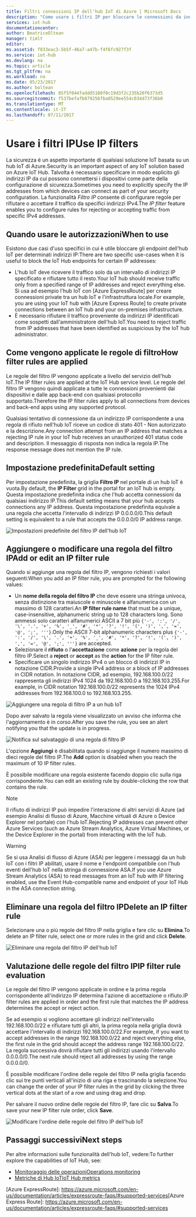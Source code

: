 ```yaml
---
title: Filtri connessioni IP dell'hub IoT di Azure | Microsoft Docs
description: "Come usare i filtri IP per bloccare le connessioni da indirizzi IP specifici all'hub IoT di Azure. È possibile bloccare le connessioni da singoli indirizzi IP o da intervalli di indirizzi IP."
services: iot-hub
documentationcenter: 
author: BeatriceOltean
manager: timlt
editor: 
ms.assetid: f833eac3-5b5f-46a7-a47b-f4f6fc927f3f
ms.service: iot-hub
ms.devlang: na
ms.topic: article
ms.tgt_pltfrm: na
ms.workload: na
ms.date: 05/23/2017
ms.author: boltean
ms.openlocfilehash: 85f5f044faddd5180f0c19d3f2c235b20f6373d5
ms.sourcegitcommit: f537befafb079256fba0529ee554c034d73f36b0
ms.translationtype: MT
ms.contentlocale: it-IT
ms.lasthandoff: 07/11/2017
---
```

# <a name="use-ip-filters"></a><span data-ttu-id="8d978-104">Usare i filtri IP</span><span class="sxs-lookup"><span data-stu-id="8d978-104">Use IP filters</span></span>

<span data-ttu-id="8d978-105">La sicurezza è un aspetto importante di qualsiasi soluzione IoT basata su un hub IoT di Azure.</span><span class="sxs-lookup"><span data-stu-id="8d978-105">Security is an important aspect of any IoT solution based on Azure IoT Hub.</span></span> <span data-ttu-id="8d978-106">Talvolta è necessario specificare in modo esplicito gli indirizzi IP da cui possono connettersi i dispositivi come parte della configurazione di sicurezza.</span><span class="sxs-lookup"><span data-stu-id="8d978-106">Sometimes you need to explicitly specify the IP addresses from which devices can connect as part of your security configuration.</span></span> <span data-ttu-id="8d978-107">La funzionalità _Filtro IP_ consente di configurare regole per rifiutare o accettare il traffico da specifici indirizzi IPv4.</span><span class="sxs-lookup"><span data-stu-id="8d978-107">The _IP filter_ feature enables you to configure rules for rejecting or accepting traffic from specific IPv4 addresses.</span></span>

## <a name="when-to-use"></a><span data-ttu-id="8d978-108">Quando usare le autorizzazioni</span><span class="sxs-lookup"><span data-stu-id="8d978-108">When to use</span></span>

<span data-ttu-id="8d978-109">Esistono due casi d'uso specifici in cui è utile bloccare gli endpoint dell'hub IoT per determinati indirizzi IP:</span><span class="sxs-lookup"><span data-stu-id="8d978-109">There are two specific use-cases when it is useful to block the IoT Hub endpoints for certain IP addresses:</span></span>

- <span data-ttu-id="8d978-110">L'hub IoT deve ricevere il traffico solo da un intervallo di indirizzi IP specificato e rifiutare tutto il resto.</span><span class="sxs-lookup"><span data-stu-id="8d978-110">Your IoT hub should receive traffic only from a specified range of IP addresses and reject everything else.</span></span> <span data-ttu-id="8d978-111">Si usa ad esempio l'hub IoT con [Azure ExpressRoute] per creare connessioni private tra un hub IoT e l'infrastruttura locale.</span><span class="sxs-lookup"><span data-stu-id="8d978-111">For example, you are using your IoT hub with [Azure Express Route] to create private connections between an IoT hub and your on-premises infrastructure.</span></span>
- <span data-ttu-id="8d978-112">È necessario rifiutare il traffico proveniente da indirizzi IP identificati come sospetti dall'amministratore dell'hub IoT.</span><span class="sxs-lookup"><span data-stu-id="8d978-112">You need to reject traffic from IP addresses that have been identified as suspicious by the IoT hub administrator.</span></span>

## <a name="how-filter-rules-are-applied"></a><span data-ttu-id="8d978-113">Come vengono applicate le regole di filtro</span><span class="sxs-lookup"><span data-stu-id="8d978-113">How filter rules are applied</span></span>

<span data-ttu-id="8d978-114">Le regole del filtro IP vengono applicate a livello del servizio dell'hub IoT.</span><span class="sxs-lookup"><span data-stu-id="8d978-114">The IP filter rules are applied at the IoT Hub service level.</span></span> <span data-ttu-id="8d978-115">Le regole del filtro IP vengono quindi applicate a tutte le connessioni provenienti dai dispositivi e dalle app back-end con qualsiasi protocollo supportato.</span><span class="sxs-lookup"><span data-stu-id="8d978-115">Therefore the IP filter rules apply to all connections from devices and back-end apps using any supported protocol.</span></span>

<span data-ttu-id="8d978-116">Qualsiasi tentativo di connessione da un indirizzo IP corrispondente a una regola di rifiuto nell'hub IoT riceve un codice di stato 401 - Non autorizzato e la descrizione.</span><span class="sxs-lookup"><span data-stu-id="8d978-116">Any connection attempt from an IP address that matches a rejecting IP rule in your IoT hub receives an unauthorized 401 status code and description.</span></span> <span data-ttu-id="8d978-117">Il messaggio di risposta non indica la regola IP.</span><span class="sxs-lookup"><span data-stu-id="8d978-117">The response message does not mention the IP rule.</span></span>

## <a name="default-setting"></a><span data-ttu-id="8d978-118">Impostazione predefinita</span><span class="sxs-lookup"><span data-stu-id="8d978-118">Default setting</span></span>

<span data-ttu-id="8d978-119">Per impostazione predefinita, la griglia **Filtro IP** nel portale di un hub IoT è vuota.</span><span class="sxs-lookup"><span data-stu-id="8d978-119">By default, the **IP Filter** grid in the portal for an IoT hub is empty.</span></span> <span data-ttu-id="8d978-120">Questa impostazione predefinita indica che l'hub accetta connessioni da qualsiasi indirizzo IP.</span><span class="sxs-lookup"><span data-stu-id="8d978-120">This default setting means that your hub accepts connections any IP address.</span></span> <span data-ttu-id="8d978-121">Questa impostazione predefinita equivale a una regola che accetta l'intervallo di indirizzi IP 0.0.0.0/0.</span><span class="sxs-lookup"><span data-stu-id="8d978-121">This default setting is equivalent to a rule that accepts the 0.0.0.0/0 IP address range.</span></span>

![Impostazioni predefinite del filtro IP dell'hub IoT][img-ip-filter-default]

## <a name="add-or-edit-an-ip-filter-rule"></a><span data-ttu-id="8d978-123">Aggiungere o modificare una regola del filtro IP</span><span class="sxs-lookup"><span data-stu-id="8d978-123">Add or edit an IP filter rule</span></span>

<span data-ttu-id="8d978-124">Quando si aggiunge una regola del filtro IP, vengono richiesti i valori seguenti:</span><span class="sxs-lookup"><span data-stu-id="8d978-124">When you add an IP filter rule, you are prompted for the following values:</span></span>

- <span data-ttu-id="8d978-125">Un **nome della regola del filtro IP** che deve essere una stringa univoca, senza distinzione tra maiuscole e minuscole e alfanumerica con un massimo di 128 caratteri.</span><span class="sxs-lookup"><span data-stu-id="8d978-125">An **IP filter rule name** that must be a unique, case-insensitive, alphanumeric string up to 128 characters long.</span></span> <span data-ttu-id="8d978-126">Sono ammessi solo caratteri alfanumerici ASCII a 7 bit più `{'-', ':', '/', '\', '.', '+', '%', '_', '#', '*', '?', '!', '(', ')', ',', '=', '@', ';', '''}`.</span><span class="sxs-lookup"><span data-stu-id="8d978-126">Only the ASCII 7-bit alphanumeric characters plus `{'-', ':', '/', '\', '.', '+', '%', '_', '#', '*', '?', '!', '(', ')', ',', '=', '@', ';', '''}` are accepted.</span></span>
- <span data-ttu-id="8d978-127">Selezionare il **rifiuto** o l'**accettazione** come **azione** per la regola del filtro IP.</span><span class="sxs-lookup"><span data-stu-id="8d978-127">Select a **reject** or **accept** as the **action** for the IP filter rule.</span></span>
- <span data-ttu-id="8d978-128">Specificare un singolo indirizzo IPv4 o un blocco di indirizzi IP in notazione CIDR.</span><span class="sxs-lookup"><span data-stu-id="8d978-128">Provide a single IPv4 address or a block of IP addresses in CIDR notation.</span></span> <span data-ttu-id="8d978-129">In notazione CIDR, ad esempio, 192.168.100.0/22 rappresenta gli indirizzi IPv4 1024 da 192.168.100.0 a 192.168.103.255.</span><span class="sxs-lookup"><span data-stu-id="8d978-129">For example, in CIDR notation 192.168.100.0/22 represents the 1024 IPv4 addresses from 192.168.100.0 to 192.168.103.255.</span></span>

![Aggiungere una regola di filtro IP a un hub IoT][img-ip-filter-add-rule]

<span data-ttu-id="8d978-131">Dopo aver salvato la regola viene visualizzato un avviso che informa che l'aggiornamento è in corso.</span><span class="sxs-lookup"><span data-stu-id="8d978-131">After you save the rule, you see an alert notifying you that the update is in progress.</span></span>

![Notifica sul salvataggio di una regola di filtro IP][img-ip-filter-save-new-rule]

<span data-ttu-id="8d978-133">L'opzione **Aggiungi** è disabilitata quando si raggiunge il numero massimo di dieci regole del filtro IP.</span><span class="sxs-lookup"><span data-stu-id="8d978-133">The **Add** option is disabled when you reach the maximum of 10 IP filter rules.</span></span>

<span data-ttu-id="8d978-134">È possibile modificare una regola esistente facendo doppio clic sulla riga corrispondente.</span><span class="sxs-lookup"><span data-stu-id="8d978-134">You can edit an existing rule by double-clicking the row that contains the rule.</span></span>

> [!NOTE]
> <span data-ttu-id="8d978-135">Il rifiuto di indirizzi IP può impedire l'interazione di altri servizi di Azure (ad esempio Analisi di flusso di Azure, Macchine virtuali di Azure o Device Explorer nel portale) con l'hub IoT.</span><span class="sxs-lookup"><span data-stu-id="8d978-135">Rejecting IP addresses can prevent other Azure Services (such as Azure Stream Analytics, Azure Virtual Machines, or the Device Explorer in the portal) from interacting with the IoT hub.</span></span>

> [!WARNING]
> <span data-ttu-id="8d978-136">Se si usa Analisi di flusso di Azure (ASA) per leggere i messaggi da un hub IoT con i filtri IP abilitati, usare il nome e l'endpoint compatibile con l'hub eventi dell'hub IoT nella stringa di connessione ASA.</span><span class="sxs-lookup"><span data-stu-id="8d978-136">If you use Azure Stream Analytics (ASA) to read messages from an IoT hub with IP filtering enabled, use the Event Hub-compatible name and endpoint of your IoT Hub in the ASA connection string.</span></span>

## <a name="delete-an-ip-filter-rule"></a><span data-ttu-id="8d978-137">Eliminare una regola del filtro IP</span><span class="sxs-lookup"><span data-stu-id="8d978-137">Delete an IP filter rule</span></span>

<span data-ttu-id="8d978-138">Selezionare una o più regole del filtro IP nella griglia e fare clic su **Elimina**.</span><span class="sxs-lookup"><span data-stu-id="8d978-138">To delete an IP filter rule, select one or more rules in the grid and click **Delete**.</span></span>

![Eliminare una regola del filtro IP dell'hub IoT][img-ip-filter-delete-rule]

## <a name="ip-filter-rule-evaluation"></a><span data-ttu-id="8d978-140">Valutazione delle regole del filtro IP</span><span class="sxs-lookup"><span data-stu-id="8d978-140">IP filter rule evaluation</span></span>

<span data-ttu-id="8d978-141">Le regole del filtro IP vengono applicate in ordine e la prima regola corrispondente all'indirizzo IP determina l'azione di accettazione o rifiuto.</span><span class="sxs-lookup"><span data-stu-id="8d978-141">IP filter rules are applied in order and the first rule that matches the IP address determines the accept or reject action.</span></span>

<span data-ttu-id="8d978-142">Se ad esempio si vogliono accettare gli indirizzi nell'intervallo 192.168.100.0/22 e rifiutare tutti gli altri, la prima regola nella griglia dovrà accettare l'intervallo di indirizzi 192.168.100.0/22.</span><span class="sxs-lookup"><span data-stu-id="8d978-142">For example, if you want to accept addresses in the range 192.168.100.0/22 and reject everything else, the first rule in the grid should accept the address range 192.168.100.0/22.</span></span> <span data-ttu-id="8d978-143">La regola successiva dovrà rifiutare tutti gli indirizzi usando l'intervallo 0.0.0.0/0.</span><span class="sxs-lookup"><span data-stu-id="8d978-143">The next rule should reject all addresses by using the range 0.0.0.0/0.</span></span>

<span data-ttu-id="8d978-144">È possibile modificare l'ordine delle regole del filtro IP nella griglia facendo clic sui tre punti verticali all'inizio di una riga e trascinando la selezione.</span><span class="sxs-lookup"><span data-stu-id="8d978-144">You can change the order of your IP filter rules in the grid by clicking the three vertical dots at the start of a row and using drag and drop.</span></span>

<span data-ttu-id="8d978-145">Per salvare il nuovo ordine delle regole del filtro IP, fare clic su **Salva**.</span><span class="sxs-lookup"><span data-stu-id="8d978-145">To save your new IP filter rule order, click **Save**.</span></span>

![Modificare l'ordine delle regole del filtro IP dell'hub IoT][img-ip-filter-rule-order]

## <a name="next-steps"></a><span data-ttu-id="8d978-147">Passaggi successivi</span><span class="sxs-lookup"><span data-stu-id="8d978-147">Next steps</span></span>

<span data-ttu-id="8d978-148">Per altre informazioni sulle funzionalità dell'hub IoT, vedere:</span><span class="sxs-lookup"><span data-stu-id="8d978-148">To further explore the capabilities of IoT Hub, see:</span></span>

- <span data-ttu-id="8d978-149">[Monitoraggio delle operazioni][lnk-monitor]</span><span class="sxs-lookup"><span data-stu-id="8d978-149">[Operations monitoring][lnk-monitor]</span></span>
- <span data-ttu-id="8d978-150">[Metriche di Hub IoT][lnk-metrics]</span><span class="sxs-lookup"><span data-stu-id="8d978-150">[IoT Hub metrics][lnk-metrics]</span></span>

<!-- Images -->
[img-ip-filter-default]: ./media/iot-hub-ip-filtering/ip-filter-default.png
[img-ip-filter-add-rule]: ./media/iot-hub-ip-filtering/ip-filter-add-rule.png
[img-ip-filter-save-new-rule]: ./media/iot-hub-ip-filtering/ip-filter-save-new-rule.png
[img-ip-filter-delete-rule]: ./media/iot-hub-ip-filtering/ip-filter-delete-rule.png
[img-ip-filter-rule-order]: ./media/iot-hub-ip-filtering/ip-filter-rule-order.png


<!-- Links -->

[IoT Hub developer guide]: iot-hub-devguide.md
<span data-ttu-id="8d978-151">[Azure ExpressRoute]:  https://azure.microsoft.com/en-us/documentation/articles/expressroute-faqs/#supported-services</span><span class="sxs-lookup"><span data-stu-id="8d978-151">[Azure Express Route]:  https://azure.microsoft.com/en-us/documentation/articles/expressroute-faqs/#supported-services</span></span>

[lnk-monitor]: iot-hub-operations-monitoring.md
[lnk-metrics]: iot-hub-metrics.md